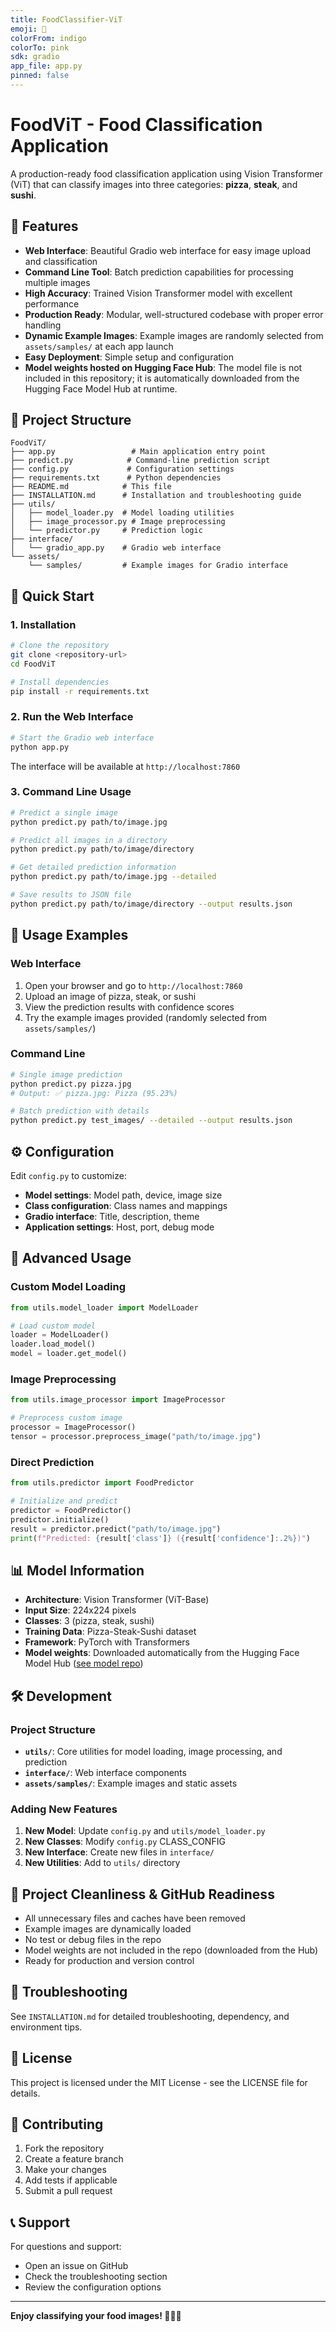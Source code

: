 ```yaml
---
title: FoodClassifier-ViT
emoji: 🍕
colorFrom: indigo
colorTo: pink
sdk: gradio
app_file: app.py
pinned: false
---
```


# FoodViT - Food Classification Application

A production-ready food classification application using Vision Transformer (ViT) that can classify images into three categories: **pizza**, **steak**, and **sushi**.

## 🍕 Features

- **Web Interface**: Beautiful Gradio web interface for easy image upload and classification
- **Command Line Tool**: Batch prediction capabilities for processing multiple images
- **High Accuracy**: Trained Vision Transformer model with excellent performance
- **Production Ready**: Modular, well-structured codebase with proper error handling
- **Dynamic Example Images**: Example images are randomly selected from `assets/samples/` at each app launch
- **Easy Deployment**: Simple setup and configuration
- **Model weights hosted on Hugging Face Hub**: The model file is not included in this repository; it is automatically downloaded from the Hugging Face Model Hub at runtime.

## 📁 Project Structure

```
FoodViT/
├── app.py                 # Main application entry point
├── predict.py            # Command-line prediction script
├── config.py             # Configuration settings
├── requirements.txt      # Python dependencies
├── README.md            # This file
├── INSTALLATION.md      # Installation and troubleshooting guide
├── utils/
│   ├── model_loader.py  # Model loading utilities
│   ├── image_processor.py # Image preprocessing
│   └── predictor.py     # Prediction logic
├── interface/
│   └── gradio_app.py    # Gradio web interface
└── assets/
    └── samples/         # Example images for Gradio interface
```

## 🚀 Quick Start

### 1. Installation

```bash
# Clone the repository
git clone <repository-url>
cd FoodViT

# Install dependencies
pip install -r requirements.txt
```

### 2. Run the Web Interface

```bash
# Start the Gradio web interface
python app.py
```

The interface will be available at `http://localhost:7860`

### 3. Command Line Usage

```bash
# Predict a single image
python predict.py path/to/image.jpg

# Predict all images in a directory
python predict.py path/to/image/directory

# Get detailed prediction information
python predict.py path/to/image.jpg --detailed

# Save results to JSON file
python predict.py path/to/image/directory --output results.json
```

## 🎯 Usage Examples

### Web Interface

1. Open your browser and go to `http://localhost:7860`
2. Upload an image of pizza, steak, or sushi
3. View the prediction results with confidence scores
4. Try the example images provided (randomly selected from `assets/samples/`)

### Command Line

```bash
# Single image prediction
python predict.py pizza.jpg
# Output: ✅ pizza.jpg: Pizza (95.23%)

# Batch prediction with details
python predict.py test_images/ --detailed --output results.json
```

## ⚙️ Configuration

Edit `config.py` to customize:

- **Model settings**: Model path, device, image size
- **Class configuration**: Class names and mappings
- **Gradio interface**: Title, description, theme
- **Application settings**: Host, port, debug mode

## 🔧 Advanced Usage

### Custom Model Loading

```python
from utils.model_loader import ModelLoader

# Load custom model
loader = ModelLoader()
loader.load_model()
model = loader.get_model()
```

### Image Preprocessing

```python
from utils.image_processor import ImageProcessor

# Preprocess custom image
processor = ImageProcessor()
tensor = processor.preprocess_image("path/to/image.jpg")
```

### Direct Prediction

```python
from utils.predictor import FoodPredictor

# Initialize and predict
predictor = FoodPredictor()
predictor.initialize()
result = predictor.predict("path/to/image.jpg")
print(f"Predicted: {result['class']} ({result['confidence']:.2%})")
```

## 📊 Model Information

- **Architecture**: Vision Transformer (ViT-Base)
- **Input Size**: 224x224 pixels
- **Classes**: 3 (pizza, steak, sushi)
- **Training Data**: Pizza-Steak-Sushi dataset
- **Framework**: PyTorch with Transformers
- **Model weights**: Downloaded automatically from the Hugging Face Model Hub ([see model repo](https://huggingface.co/mahmoudalrefaey/FoodViT-weights))

## 🛠️ Development

### Project Structure

- **`utils/`**: Core utilities for model loading, image processing, and prediction
- **`interface/`**: Web interface components
- **`assets/samples/`**: Example images and static assets

### Adding New Features

1. **New Model**: Update `config.py` and `utils/model_loader.py`
2. **New Classes**: Modify `config.py` CLASS_CONFIG
3. **New Interface**: Create new files in `interface/`
4. **New Utilities**: Add to `utils/` directory

## 🧹 Project Cleanliness & GitHub Readiness

- All unnecessary files and caches have been removed
- Example images are dynamically loaded
- No test or debug files in the repo
- Model weights are not included in the repo (downloaded from the Hub)
- Ready for production and version control

## 🐛 Troubleshooting

See `INSTALLATION.md` for detailed troubleshooting, dependency, and environment tips.

## 📝 License

This project is licensed under the MIT License - see the LICENSE file for details.

## 🤝 Contributing

1. Fork the repository
2. Create a feature branch
3. Make your changes
4. Add tests if applicable
5. Submit a pull request

## 📞 Support

For questions and support:
- Open an issue on GitHub
- Check the troubleshooting section
- Review the configuration options

---

**Enjoy classifying your food images! 🍕🥩🍣** 